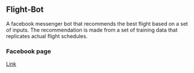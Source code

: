 ## Flight-Bot

A facebook messenger bot that recommends the best flight based on a set of inputs. The recommendation is made from a set of training data that replicates actual flight schedules.

### Facebook page

[Link](https://www.facebook.com/FlightBotit326/)
